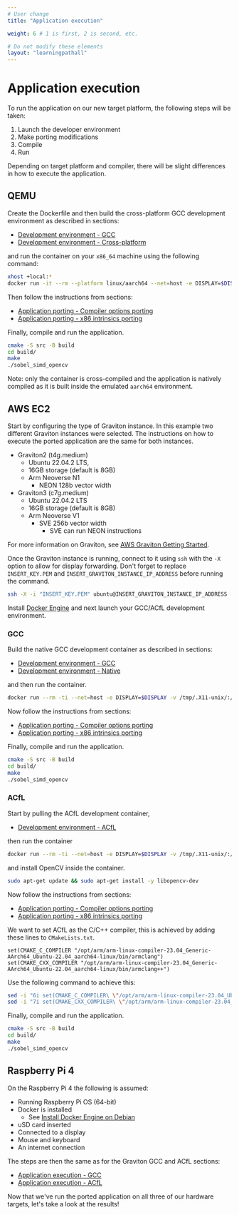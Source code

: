 ```yaml
---
# User change
title: "Application execution" 

weight: 6 # 1 is first, 2 is second, etc.

# Do not modify these elements
layout: "learningpathall"
---
```


# Application execution
To run the application on our new target platform, the following steps will be taken:
1. Launch the developer environment
2. Make porting modifications
3. Compile
4. Run

Depending on target platform and compiler, there will be slight differences in how to execute the application.

## QEMU

Create the Dockerfile and then build the cross-platform GCC development environment as described in sections:
* [Development environment - GCC](../4_development_environment#gcc)
* [Development environment - Cross-platform](../4_development_environment#cross-platform)

and run the container on your `x86_64` machine using the following command:
```bash
xhost +local:*
docker run -it --rm --platform linux/aarch64 --net=host -e DISPLAY=$DISPLAY -v /tmp/.X11-unix/:/tmp/.X11-unix/ -v $HOME/.Xauthority:/home/ubuntu/.Xauthority sobel_gcc_example /bin/bash
```

Then follow the instructions from sections:
* [Application porting - Compiler options porting](../5_application_porting#compiler-options-porting)
* [Application porting - x86 intrinsics porting](../5_application_porting#x86-intrinsics-porting)

Finally, compile and run the application.
```bash
cmake -S src -B build
cd build/
make
./sobel_simd_opencv
```

Note: only the container is cross-compiled and the application is natively compiled as it is built inside the emulated `aarch64` environment.

## AWS EC2

Start by configuring the type of Graviton instance. In this example two different Graviton instances were selected. The instructions on how to execute the ported application are the same for both instances.
* Graviton2 (t4g.medium)
  * Ubuntu 22.04.2 LTS,
  * 16GB storage (default is 8GB)
  * Arm Neoverse N1
    * NEON 128b vector width
* Graviton3 (c7g.medium)
  * Ubuntu 22.04.2 LTS
  * 16GB storage (default is 8GB)
  * Arm Neoverse V1
    * SVE 256b vector width
      * SVE can run NEON instructions

For more information on Graviton, see [AWS Graviton Getting Started](https://github.com/aws/aws-graviton-getting-started).

Once the Graviton instance is running, connect to it using `ssh` with the `-X` option to allow for display forwarding. Don't forget to replace `INSERT_KEY.PEM` and `INSERT_GRAVITON_INSTANCE_IP_ADDRESS` before running the command.
```bash
ssh -X -i "INSERT_KEY.PEM" ubuntu@INSERT_GRAVITON_INSTANCE_IP_ADDRESS
```

Install [Docker Engine](https://learn.arm.com/install-guides/docker/docker-engine/) and next launch your GCC/ACfL development environment.

### GCC

Build the native GCC development container as described in sections:
* [Development environment - GCC](../4_development_environment#gcc)
* [Development environment - Native](../4_development_environment#native)

and then run the container.
```bash
docker run --rm -ti --net=host -e DISPLAY=$DISPLAY -v /tmp/.X11-unix/:/tmp/.X11-unix/ -v $HOME/.Xauthority:/home/ubuntu/.Xauthority sobel_gcc_example
```

Now follow the instructions from sections:
* [Application porting - Compiler options porting](../5_application_porting#compiler-options-porting)
* [Application porting - x86 intrinsics porting](../5_application_porting#x86-intrinsics-porting)

Finally, compile and run the application.
```bash
cmake -S src -B build
cd build/
make
./sobel_simd_opencv
```

### ACfL
Start by pulling the ACfL development container,
* [Development environment - ACfL](../4_development-environment#acfl)

then run the container
```bash
docker run --rm -ti --net=host -e DISPLAY=$DISPLAY -v /tmp/.X11-unix/:/tmp/.X11-unix/ -v $HOME/.Xauthority:/home/ubuntu/.Xauthority sobel_acfl_example
```

and install OpenCV inside the container.
```bash
sudo apt-get update && sudo apt-get install -y libopencv-dev
```

Now follow the instructions from sections:
* [Application porting - Compiler options porting](../5_application_porting#compiler-options-porting)
* [Application porting - x86 intrinsics porting](../5_application_porting#x86-intrinsics-porting)

We want to set ACfL as the C/C++ compiler, this is achieved by adding these lines to `CMakeLists.txt`.
```output
set(CMAKE_C_COMPILER "/opt/arm/arm-linux-compiler-23.04_Generic-AArch64_Ubuntu-22.04_aarch64-linux/bin/armclang")
set(CMAKE_CXX_COMPILER "/opt/arm/arm-linux-compiler-23.04_Generic-AArch64_Ubuntu-22.04_aarch64-linux/bin/armclang++")
```

Use the following command to achieve this:
```bash
sed -i "6i set(CMAKE_C_COMPILER\ \"/opt/arm/arm-linux-compiler-23.04_Ubuntu-22.04/bin/armclang\")" src/CMakeLists.txt
sed -i "7i set(CMAKE_CXX_COMPILER\ \"/opt/arm/arm-linux-compiler-23.04_Ubuntu-22.04/bin/armclang++\")\n" src/CMakeLists.txt
```

Finally, compile and run the application.
```bash
cmake -S src -B build
cd build/
make
./sobel_simd_opencv
```

## Raspberry Pi 4

On the Raspberry Pi 4 the following is assumed:
* Running Raspberry Pi OS (64-bit)
* Docker is installed
  * See [Install Docker Engine on Debian](https://docs.docker.com/engine/install/debian/)
* uSD card inserted
* Connected to a display
* Mouse and keyboard
* An internet connection

The steps are then the same as for the Graviton GCC and ACfL sections:
* [Application execution - GCC](#gcc)
* [Application execution - ACfL](#acfl)

Now that we've run the ported application on all three of our hardware targets, let's take a look at the results!
